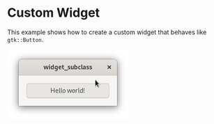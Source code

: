 # Custom Widget

This example shows how to create a custom widget that behaves like `gtk::Button`.

![Screenshot](app.png)